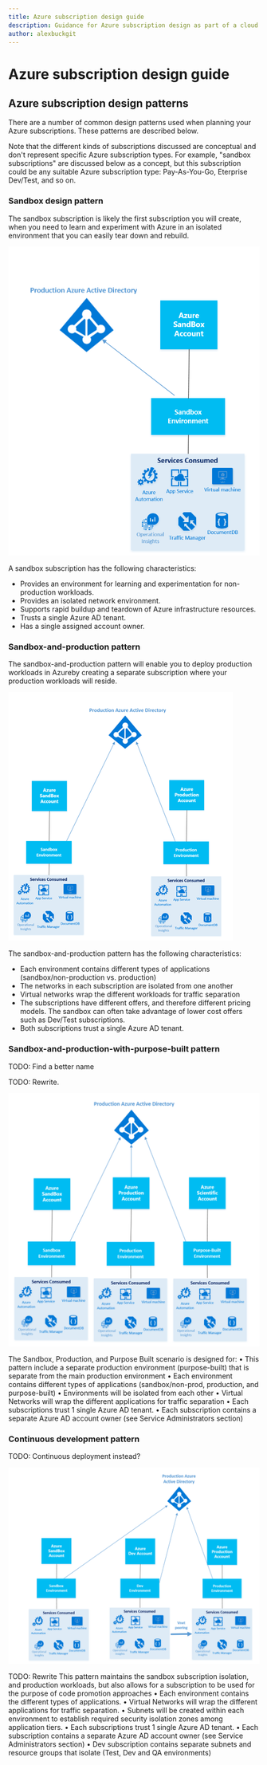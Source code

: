 ```yaml
---
title: Azure subscription design guide
description: Guidance for Azure subscription design as part of a cloud adoption strategy
author: alexbuckgit
---
```


# Azure subscription design guide

## Azure subscription design patterns

There are a number of common design patterns used when planning your Azure subscriptions. These patterns are described below. 

Note that the different kinds of subscriptions discussed are conceptual and don't represent specific Azure subscription types. For example, "sandbox subscriptions" are discussed below as a concept, but this subscription could be any suitable Azure subscription type: Pay-As-You-Go, Eterprise Dev/Test, and so on.
   
### Sandbox design pattern

The sandbox subscription is likely the first subscription you will create, when you need to learn and experiment with Azure in an isolated environment that you can easily tear down and rebuild.

![Sandbox pattern](../images/subscription-pattern-sandbox.png)

A sandbox subscription has the following characteristics: 

- Provides an environment for learning and experimentation for non-production workloads.
- Provides an isolated network environment.
- Supports rapid buildup and teardown of Azure infrastructure resources.
- Trusts a single Azure AD tenant.
- Has a single assigned account owner.

### Sandbox-and-production pattern

The sandbox-and-production pattern will enable you to deploy production workloads in Azureby creating a separate subscription where your production workloads will reside.

![Sandbox-and-production pattern](../images/subscription-pattern-sandbox-production.png)

The sandbox-and-production pattern has the following characteristics:

- Each environment contains different types of applications (sandbox/non-production vs. production)
- The networks in each subscription are isolated from one another
- Virtual networks wrap the different workloads for traffic separation
- The subscriptions have different offers, and therefore different pricing models. The sandbox can often take advantage of lower cost offers such as Dev/Test subscriptions.
- Both subscriptions trust a single Azure AD tenant.

### Sandbox-and-production-with-purpose-built pattern
TODO: Find a better name

TODO: Rewrite.

![Sandbox-and-production pattern](../images/subscription-pattern-sandbox-production-pb.png)

The Sandbox, Production, and Purpose Built scenario is designed for:
	• This pattern include a separate production environment (purpose-built) that is separate from the main production environment
	• Each environment contains different types of applications (sandbox/non-prod, production, and purpose-built)
	• Environments will be isolated from each other
	• Virtual Networks will wrap the different applications for traffic separation
	• Each subscriptions trust 1 single Azure AD tenant.
	• Each subscription contains a separate Azure AD account owner (see Service Administrators section)

### Continuous development pattern
TODO: Continuous deployment instead?

![Continuous deployment pattern](../images/subscription-pattern-continuous-deployment.png)

TODO: Rewrite
This pattern maintains the sandbox subscription isolation, and production workloads, but also allows for a subscription to be used for the purpose of code promotion approaches
	• Each environment contains the different types of applications. 
	• Virtual Networks will wrap the different applications for traffic separation. 
	• Subnets will be created within each environment to establish required security isolation zones among application tiers. 
	• Each subscriptions trust 1 single Azure AD tenant.
	• Each subscription contains a separate Azure AD account owner (see Service Administrators section)
	• Dev subscription contains separate subnets and resource groups that isolate (Test, Dev and QA environments)


